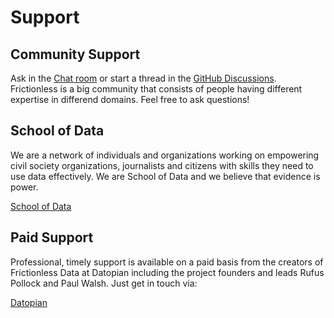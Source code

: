 # Support

## Community Support

Ask in the [Chat room](https://discordapp.com/invite/Sewv6av) or start a thread in the [GitHub Discussions](https://github.com/frictionlessdata/project/discussions). Frictionless is a big community that consists of people having different expertise in differend domains. Feel free to ask questions!

## School of Data

We are a network of individuals and organizations working on empowering civil society organizations, journalists and citizens with skills they need to use data effectively. We are School of Data and we believe that evidence is power.

[School of Data](https://schoolofdata.org)

## Paid Support

Professional, timely support is available on a paid basis from the creators of Frictionless Data at Datopian including the project founders and leads Rufus Pollock and Paul Walsh. Just get in touch via:

[Datopian](http://datopian.com/contact)
